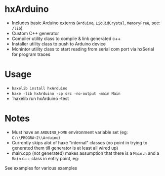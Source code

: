 
# hxArduino

* Includes basic Arduino externs (`Arduino`, `LiquidCrystal`, `MemoryFree`, see: `/lib`)
* Custom C++ generator
* Compiler utility class to compile & link generated c++
* Installer utility class to push to Arduino device
* Monintor utility class to start reading from serial com port via hxSerial for program traces

# Usage

* `haxelib install hxArduino`
* `haxe -lib hxArduino -cp src -no-output -main Main`
* `haxelib run hxArduino -test

# Notes
* Must have an `ARDUINO_HOME` environment variable set (eg: `C:\\PROGRA~2\\Arduino`)
* Currently skips alot of haxe "internal" classes (no point in trying to generated them till generator is at least all wired up)
* main.cpp (not generated) makes assumption that there is a `Main.h` and a `Main` c++ class in entry point, eg:

See examples for various examples
